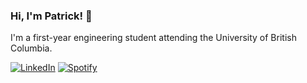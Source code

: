 ### Hi, I'm Patrick! 👋
I'm a first-year engineering student attending the University of British Columbia.

[![LinkedIn](https://img.shields.io/badge/linkedin-0A66C2?style=for-the-badge&logo=linkedin&logoColor=white)](https://www.linkedin.com/in/patricklbh)
[![Spotify](https://img.shields.io/badge/spotify-1ED760?style=for-the-badge&logo=spotify&logoColor=white)](https://open.spotify.com/user/pattyboy121)
